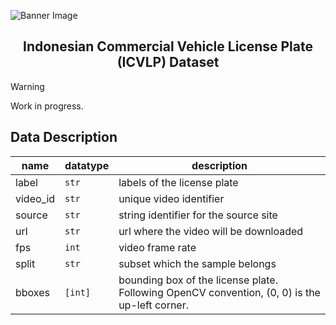 ![Banner Image](https://data.risangbaskoro.com/cvlpr/banner.png)

<h2 align="center">
    Indonesian Commercial Vehicle License Plate (ICVLP)
    Dataset
</h2>

> [!WARNING]
> Work in progress.

## Data Description

| name     | datatype | description                                                                                   |
|----------|----------|-----------------------------------------------------------------------------------------------|
| label    | `str`    | labels of the license plate                                                                   |
| video_id | `str`    | unique video identifier                                                                       |
| source   | `str`    | string identifier for the source site                                                         |
| url      | `str`    | url where the video will be downloaded                                                        |
| fps      | `int`    | video frame rate                                                                              |
| split    | `str`    | subset which the sample belongs                                                               |
| bboxes   | `[int]`  | bounding box of the license plate. Following OpenCV convention, (0, 0) is the up-left corner. |
